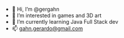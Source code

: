 - 👋 Hi, I’m @gergahn
- 👀 I’m interested in games and 3D art
- 🌱 I’m currently learning Java Full Stack dev
- 📫 gahn.gerardo@gmail.com
